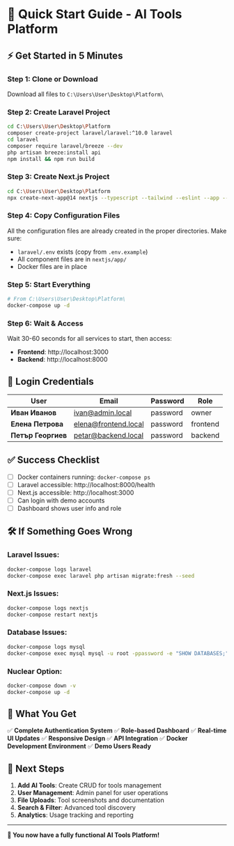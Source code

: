 # 🚀 Quick Start Guide - AI Tools Platform

## ⚡ Get Started in 5 Minutes

### Step 1: Clone or Download
Download all files to `C:\Users\User\Desktop\Platform\`

### Step 2: Create Laravel Project
```bash
cd C:\Users\User\Desktop\Platform
composer create-project laravel/laravel:^10.0 laravel
cd laravel
composer require laravel/breeze --dev
php artisan breeze:install api
npm install && npm run build
```

### Step 3: Create Next.js Project
```bash
cd C:\Users\User\Desktop\Platform
npx create-next-app@14 nextjs --typescript --tailwind --eslint --app --src-dir=false --import-alias="@/*"
```

### Step 4: Copy Configuration Files
All the configuration files are already created in the proper directories. Make sure:
- `laravel/.env` exists (copy from `.env.example`)
- All component files are in `nextjs/app/`
- Docker files are in place

### Step 5: Start Everything
```bash
# From C:\Users\User\Desktop\Platform\
docker-compose up -d
```

### Step 6: Wait & Access
Wait 30-60 seconds for all services to start, then access:
- **Frontend**: http://localhost:3000
- **Backend**: http://localhost:8000

## 🔑 Login Credentials

| User | Email | Password | Role |
|------|-------|----------|------|
| **Иван Иванов** | ivan@admin.local | password | owner |
| **Елена Петрова** | elena@frontend.local | password | frontend |
| **Петър Георгиев** | petar@backend.local | password | backend |

## ✅ Success Checklist

- [ ] Docker containers running: `docker-compose ps`
- [ ] Laravel accessible: http://localhost:8000/health
- [ ] Next.js accessible: http://localhost:3000
- [ ] Can login with demo accounts
- [ ] Dashboard shows user info and role

## 🛠️ If Something Goes Wrong

### Laravel Issues:
```bash
docker-compose logs laravel
docker-compose exec laravel php artisan migrate:fresh --seed
```

### Next.js Issues:
```bash
docker-compose logs nextjs
docker-compose restart nextjs
```

### Database Issues:
```bash
docker-compose logs mysql
docker-compose exec mysql mysql -u root -ppassword -e "SHOW DATABASES;"
```

### Nuclear Option:
```bash
docker-compose down -v
docker-compose up -d
```

## 🎯 What You Get

✅ **Complete Authentication System**
✅ **Role-based Dashboard**
✅ **Real-time UI Updates**
✅ **Responsive Design**
✅ **API Integration**
✅ **Docker Development Environment**
✅ **Demo Users Ready**

## 🚀 Next Steps

1. **Add AI Tools**: Create CRUD for tools management
2. **User Management**: Admin panel for user operations
3. **File Uploads**: Tool screenshots and documentation
4. **Search & Filter**: Advanced tool discovery
5. **Analytics**: Usage tracking and reporting

---

**🎉 You now have a fully functional AI Tools Platform!**